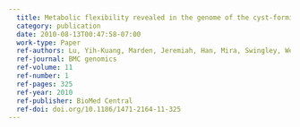 ```yaml
---
  title: Metabolic flexibility revealed in the genome of the cyst-forming $\alpha$-1 proteobacterium Rhodospirillum centenum
  category: publication
  date: 2010-08-13T00:47:58-07:00
  work-type: Paper
  ref-authors: Lu, Yih-Kuang, Marden, Jeremiah, Han, Mira, Swingley, Wesley D, Mastrian, Stephen D, Chowdhury, Sugata Roy, Hao, Jicheng, Helmy, Tamer, Kim, Sun, Kurdoglu, Ahmet A, and others
  ref-journal: BMC genomics
  ref-volume: 11
  ref-number: 1
  ref-pages: 325
  ref-year: 2010
  ref-publisher: BioMed Central
  ref-doi: doi.org/10.1186/1471-2164-11-325
---
```

